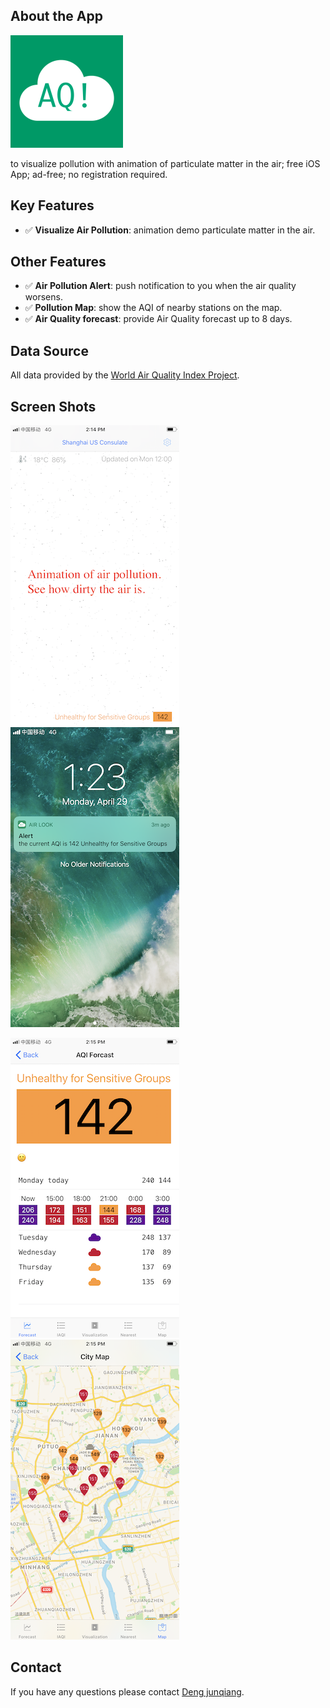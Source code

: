 ## About the App

![Air Look](./image/icon-60@3x.png)

to visualize pollution with animation of particulate matter in the air; free iOS App; ad-free; no registration required.


## Key Features
- ✅ **Visualize Air Pollution**: animation demo particulate matter in the air.


## Other Features
- ✅ **Air Pollution Alert**: push notification to you when the air quality worsens.
- ✅ **Pollution Map**: show the AQI of nearby stations on the map.
- ✅ **Air Quality forecast**: provide Air Quality forecast up to 8 days.


## Data Source
All data provided by the [World Air Quality Index Project](https://waqi.info).


## Screen Shots

![main](./image/app-root.png)         ![alert](./image/app-alert.png)

![aqi](./image/app-aqi.png)         ![map](./image/app-map.png)

## Contact
If you have any questions please contact [Deng junqiang](mailto:sh109419@163.com).


